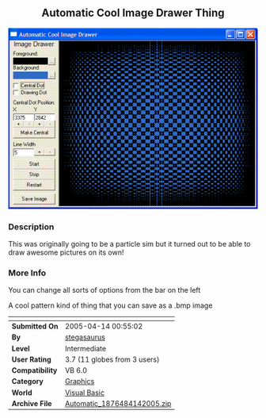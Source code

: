﻿<div align="center">

## Automatic Cool Image Drawer Thing

<img src="PIC200541405415321.GIF">
</div>

### Description

This was originally going to be a particle sim but it turned out to be able to draw awesome pictures on its own!
 
### More Info
 
You can change all sorts of options from the bar on the left

A cool pattern kind of thing that you can save as a .bmp image


<span>             |<span>
---                |---
**Submitted On**   |2005-04-14 00:55:02
**By**             |[stegasaurus](https://github.com/Planet-Source-Code/PSCIndex/blob/master/ByAuthor/stegasaurus.md)
**Level**          |Intermediate
**User Rating**    |3.7 (11 globes from 3 users)
**Compatibility**  |VB 6\.0
**Category**       |[Graphics](https://github.com/Planet-Source-Code/PSCIndex/blob/master/ByCategory/graphics__1-46.md)
**World**          |[Visual Basic](https://github.com/Planet-Source-Code/PSCIndex/blob/master/ByWorld/visual-basic.md)
**Archive File**   |[Automatic\_1876484142005\.zip](https://github.com/Planet-Source-Code/stegasaurus-automatic-cool-image-drawer-thing__1-59998/archive/master.zip)








